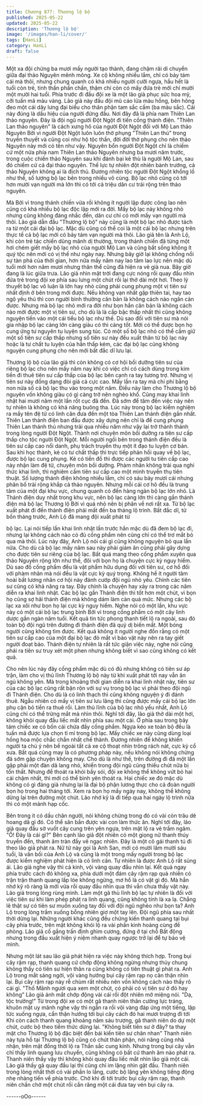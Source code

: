 ```yaml
---
title: Chương 877: Thương lộ bộ
published: 2025-05-22
updated: 2025-05-22
description: 'Thương lộ bộ'
image: '/images/han-li/cover/'
tags: [HanLi]
category: HanLi
draft: false
---
```


Một xa đội chừng ba mươi mấy người tạo thành, đang chậm rãi di
chuyển giữa đại thảo Nguyên mênh mông.
Xe cộ không nhiều lắm, chỉ có bảy tám cái mà thôi, nhưng chung
quanh có khá nhiều người cưỡi ngựa, hầu hết là tuổi còn trẻ, tinh
thần phấn chấn, thậm chí còn có mấy đứa trẻ mới chỉ mười một
mười hai tuổi.
Phía trước đi đầu đội xe là một lão giả phục sức hoa mỹ, cỡi tuấn
mã màu vàng.
Lão giả này đầu đội mũ cáo lửa màu hồng, bên hông đeo một cái
dây lưng đại biểu cho thân phận tam sắc cấm (ba màu sắc). Cái
này đúng là dấu hiệu của người đứng đầu.
Nơi đây đã là phía nam Thiên Lan thảo nguyên. Đây là đội ngũ
người Đột Ngột đi tiến cống thánh điện.
"Thiên Lan thảo nguyên" là cách xưng hô của người Đột Ngột đối
với Mộ Lan thảo Nguyên Bởi vì người Đột Ngột luôn luôn thờ
phụng "Thiên Lan thú" trong truyền thuyết và cũng coi như hộ tộc
thần, đời đời thờ phụng cho nên thảo Nguyên này mới có tên như
vậy.
Nguyên bổn người Đột Ngột chỉ là chiếm cứ một nửa phía nam
Thiên Lan thảo Nguyên nhưng ba mươi năm trước, trong cuộc
chiến thảo Nguyên sau khi đánh bại kẻ thù là người Mộ Lan, sau
đó chiếm cứ cả đại thảo nguyên. Thế lực tự nhiên đột nhiên bành
trướng, cả thảo Nguyên không ai là địch thủ.
Đương nhiên tộc người Đột Ngột khổng lồ như thế, số lượng bộ
lạc bên trong nhiều vô cùng. Bộ lạc nhỏ cũng có tới hơn mười vạn
người mà lớn thì có tới cả triệu dân cư trải rộng trên thảo nguyên.

Mà Bởi vì trong thánh chiến vừa rồi không ít người lập được công
lao nên cũng có khá nhiều bộ lạc độc lập mới ra đời.
Mấy bộ lạc này không nhỏ nhưng cũng không đáng nhắc đến,
dân cư chỉ có mới mấy vạn người mà thôi.
Lão giả dẫn đầu "Thương lộ bộ" này cũng là một bộ lạc nhỏ được
tách ra từ một cái đại bộ lạc. Mặc dù cũng có thể coi là một cái bộ
lạc nhưng trên thực tế cả bộ lạc mới có bảy tám vạn người mà
thôi.
Lão giả tên là Anh Lộ, khi còn trẻ tác chiến dũng mãnh dị thường,
trong thánh chiến đã từng một hơi chém giết mấy bộ lạc nhỏ của
người Mộ Lan và cũng bắt sống không ít quý tộc nên mới có vị
thế như ngày nay. Nhưng bây giờ lại không chống nổi sự tàn phá
của thời gian, hơn nữa mấy năm nay lao tâm lao lực nên mặc dù
tuổi mới hơn năm mươi nhưng thân thể cũng đã hiện ra vẻ già
nua.
Bây giờ đang là lúc giữa trưa. Lão giả nhìn mặt trời đang cực
nóng rồi quay đầu nhìn đứa trẻ trong đội xe phía sau lưng một
chút rồi lại thở dài một hơi.
Theo lý thuyết bộ lạc vô luận là lớn hay nhỏ cũng phải cung
phụng một vị tiên sư nhất định ở bên trong mới được. Nếu không
vạn nhất gặp thiên tai, hay tao ngộ yêu thú thì con người bình
thường căn bản là không cách nào ngăn cản được.
Nhưng mà bộ lạc nhỏ mới ra đời như bọn hắn căn bản là không
cách nào mời được một vị tiên sư, cho dù là là cấp bậc thấp nhất
thì cũng không nguyện tiến vào một cái tiểu bộ lạc như thế.
Dù sao đối với tiên sư mà nói gia nhập bộ lạc càng lớn càng giàu
có thì càng tốt. Mới có thể được bọn họ cung ứng tư nguyên tu
luyện sung túc.
Có một số bộ lạc nhỏ có thể cầm giữ một số tiên sư cấp thấp
nhưng số tiên sư này đều xuất thân từ bộ lạc này hoặc là tư chất
tu luyện của hắn thấp kém, các đại bộ lạc cũng không nguyện
cung phụng cho nên mới bất đắc dĩ lưu lại.

Thương lộ bộ của lão giả thì còn không có cơ hội bồi dưỡng tiên
sư của riêng bộ lạc cho nên mấy năm nay khi có việc chỉ có cách
dùng trong kim tiền đi thuê tiên sư cấp thấp của bộ lạc bên cạnh
ra tay tương trợ. Nhưng vị tiên sư này đồng dạng đòi giá cả cực
cao. Mấy lần ra tay mà chi phí bằng non nửa số cả bộ lạc thu vào
trong một năm. Điều này làm cho Thương lộ bộ nguyên vốn
không giàu có gì càng trở nên nghèo khổ.
Cũng may khai linh nhật hai mươi năm một lần rốt cục đã đến.
Đã sớm để tâm đến việc này nên tự nhiên là không có khả năng
buông tha. Lúc này trong bộ lạc kiểm nghiệm ra mấy tên đệ tử có
linh căn đưa đến một tòa Thiên Lan thánh điện gần nhất.
Thiên Lan thánh điện ban đầu được xây dựng nên chỉ là để cung
phụng Thiên Lan thánh thú nhưng trải qua nhiều năm như vậy lại
trở thành thánh trong lòng người Đột Ngột. Thành nơi chuyên
môn bồi dưỡng ra tiên sư cấp thấp cho tộc người Đột Ngột.
Mỗi người ngồi bên trong thánh điện đều là tiên sư cấp cao nổi
danh, phụ trách truyền thụ một ít đạo tu luyện cơ bản. Sau khi học
thành, kẻ có tư chất thấp thì trực tiếp phản hồi quay về bộ lạc,
được bộ lạc cung phụng. Kẻ có tiền đồ thì được các người tu tiên
cấp cao này nhận làm đệ tử, chuyên môn bồi dưỡng.
Phàm nhân không trải qua nghi thức khai linh, thì nghiêm cấm
tiên sư cấp cao một mình truyền thụ tiên thuật.
Số lượng thánh điện không nhiều lắm, chỉ có sáu bảy mươi cái
nhưng phân bố trải rộng khắp cả thảo nguyên. Nhưng mỗi cái cơ
hô đều là trung tâm của một đại khu vực, chung quanh có đến
hàng ngàn bộ lạc lớn nhỏ.
Là Thánh điện duy nhất trong khu vực, nên bộ lạc càng lớn thì
càng gần thánh điện mà bộ lạc Thương lộ Bởi vì quá nhỏ nên bị
phân về nơi rất xa. Từ bộ lạc xuất phát đi đến thánh điện phải mất
đến ba tháng lộ trình.
Bất đắc dĩ, từ bốn tháng trước, Anh Lộ đã mang đội xuất phát từ

bộ lạc.
Lại nói tiếp lần khai linh nhật lần trước hắn mặc dù đã đem bộ lạc
đi, nhưng lại không cách nào có đủ cống phẩm nên cũng chỉ có
thể trơ mắt bỏ qua mà thôi.
Lúc này đây, Anh Lộ nói cái gì cũng không nguyện bỏ qua lần
nữa.
Cho dù cả bộ lạc mấy năm sau này phải giảm ăn cũng phải gây
dựng cho được tiên sư riêng của bộ lạc.
Bất quá mang theo cống phẩm xuyên qua thảo Nguyên rộng lớn
như thế, đôi với bọn họ là chuyện cực kỳ nguy hiểm.
Dù sao đồ cống phẩm đều là vật phẩm hữu dụng đối với tiên sư,
cơ hồ đối với phàm nhân mà nói đều là vật cực kỳ quý trọng.
Không hề ít người tâm hoài bất lương nhân cơ hội này đánh cướp
đội ngũ nhỏ yếu.
Chính các tiên sư cũng có khả năng ra tay. Đây chính là chuyện
hay xảy ra trong các năm diễn ra khai linh nhật.
Các bộ lạc gần Thánh điện thì tốt hơn một chút, vì bọn họ cũng
sợ hãi thánh điện mà không dám làm càn quá mức.
Nhưng các bộ lạc xa xôi như bọn họ lại cực kỳ nguy hiểm.
Nghe nói có một lần, khu vực này có một cái bộ lạc trung bình Bởi
vì trong cống phẩm có một cây linh dược gần ngàn năm tuổi. Kết
quả tin tức phong thanh tiết lộ ra ngoài, sau đó toàn bộ đội ngũ
trên đường đi thánh điện đã quỷ dị biến mất. Một bóng người
cũng không tìm được.
Kết quả không ít người nghe đồn rằng có một tiên sư cấp cao của
một đại bộ lạc đỏ mắt vì bảo vật này nên ra tay giết người đoạt
bảo. Thánh điện tự nhiên là rất tức giận việc này, nghe nói cũng
phái ra tiên sư truy xét một phen nhưng không biết vì sao cũng
không có kết quả.

Cho nên lúc này đây cống phẩm mặc dù có đủ nhưng không có
tiên sư áp trận, làm cho vị thủ lĩnh Thương lộ bộ này từ khi xuất
phát tới nay vẫn ăn ngủ không yên.
Mà trong khoảng thời gian diễn ra khai linh nhật này, tiên sư của
các bộ lạc cũng rất bận rộn với sự vụ trong bộ lạc vì phải theo đội
ngũ đi Thánh điện. Cho dù là có linh thạch thì cũng không nguyện
ý đi đánh thuê. Ngẫu nhiên có mấy vị tiên sư lưu lãng thì cũng
được mấy cái bộ lạc lớn phụ cận bỏ tiền ra thuê rồi.
Làm thủ lĩnh của bộ lạc nhỏ yếu nhất, Anh Lộ cũng chỉ có thể
trừng mắt mà nhìn thôi.
Nghĩ tới đây, lão giả thở dài một hơi, không khỏi quay đầu liếc
mắt nhìn phía sau một cái.
Ở phía sau trong bảy tám chiếc xe có bốn cái chứa đầy cống
phẩm. Ngựa kéo xe toàn bộ đều là tuấn mã được lựa chọn tỉ mỉ
trong bộ lạc. Mấy chiếc xe này cũng dùng loại hồng hoa mộc chắc
chắn nhất chế thành. Đương nhiên để không khiến người ta chú ý
nên bề ngoài tất cả xe cộ thoạt nhìn trông rách nát, cực kỳ cổ
xưa.
Bất quá cũng may là có phương pháp này, nếu không nói không
chừng đã sớm gặp chuyện không may.
Cho dù là như thế, trên đường đi đã một lần gặp phải một đàn dã
lang nhỏ, khiến trong đội ngũ cũng thiếu chút nữa bị tổn thất.
Nhưng để thoát ra khói bầy sói, đội xe không thể không vứt bỏ hai
cái chậm nhất, thì mới có thể bình yên thoát ra.
Hai chiếc xe đó mặc dù không có gì đáng giá nhưng lại là đại bộ
phận lương thực cho cả đoàn người bọn họ trong hai tháng tới.
Xem ra bọn họ mấy ngày nay, không thể không dừng lại trên
đường một chút.
Lão nhớ kỹ là đi tiếp qua hai ngày lộ trình nữa thì có một mảnh
hạp cốc.

Bên trong ít có dấu chân người, nói không chừng trong đó có vài
còn trâu dê hoang dã gì đó. Có thể săn bắn được vài con làm
thức ăn.
Nghĩ tới đây, lão giả quay đầu sờ vuốt cây cung trên yên ngựa,
trên mặt lộ ra vẻ trầm ngâm.
"Ồ! Đây là cái gì?" Bên cạnh lão giả đột nhiên có một giọng nữ
thanh thúy truyền đến, thanh âm tràn đầy vẻ ngạc nhiên.
Đây là một cô gái thanh tú đi theo lão giả phát ra.
Nữ tử này gọi là Anh San, mới có mười lăm mười sáu tuổi, là vãn
bối của Anh Lộ và cũng là một trong mấy người trong bộ lạc được
kiểm nghiệm phát hiện là có linh căn. Tự nhiên là được Anh Lộ rất
sủng ái.
Lão giả nghe vậy thì cả kinh, vội vàng quay đầu nhìn lại.
Kết quả ngay phía trước cách đó không xa, phía dưới một đám
cây rậm rạp quả nhiên có trận trận thanh quang lấp lóe không
ngừng, mơ hồ là có vật gì đó. Mà hắn nhớ kỹ rõ ràng là mới vừa
rồi quay đầu nhìn qua thì vẫn chưa thấy vật này.
Lão giả trong lòng rùng mình.
Làm một gã thủ lĩnh bộ lạc tự nhiên là đối với việc tiên sư khi làm
phép phát ra linh quang, cũng không tính là xa lạ.
Chẳng lẽ thật sự có tiên sư muốn xuống tay đối với đội ngũ nghèo
như bọn ta?
Anh Lộ trong lòng trầm xuống bỗng nhiên giơ một tay lên. Đội ngũ
phía sau nhất thời dừng lại. Những người khác cũng đều chứng
kiến thanh quang tại bụi cây phía trước, trên mặt không khỏi lộ ra
vài phần kinh hoảng cùng đề phòng.
Lão giả cố gắng trấn định ghìm cương, đứng ở tại chỗ Bất động
nhưng trong đầu xuất hiện ý niệm nhanh quay ngược trở lại để tự
bảo vệ mình.

Nhưng một lát sau lão giả phát hiện ra việc này không thích hợp.
Trong bụi cây rậm rạp, thanh quang cứ chớp động không ngừng
nhưng thủy chung không thấy có tiên sư hiện thân ra cũng không
có tiên thuật gì phát ra.
Anh Lộ trong mắt sáng ngời, vội vàng hướng bụi cây rậm rạp nọ
cân thận nhìn lại. Bụi cây rậm rạp này rễ chùm rất nhiều nên vốn
không cách nào thấy rõ cái gì.
"Thố Mãnh ngươi qua xem một chút, có phải có vị tiên sư ở đó
hay không" Lão giả ánh mắt chớp động vài cái rồi đột nhiên mở
miệng nói.
"Dạ, tộc trưởng!" Từ trong đội xe có một gã thanh niên thân
cường lực tráng, khuôn mặt uy mãnh nghe vậy thì ngẩn ra rồi vội
vàng đáp ứng một tiếng, lập tức xuống ngựa, cẩn thận hướng tới
bụi cây cách đó hai mươi trượng đi tới
Khi còn cách thanh quang khoảng năm sáu trượng, gã thanh niên
do dự một chút, cước bộ theo tiềm thức dừng lại.
"Không biết tiên sư ở đây? ta thay mặt cho Thương lộ bộ đặc biệt
đến bái kiến tiên sư chân nhan" Thanh niên này tựa hồ tại
Thương lộ bộ cũng có chút thân phận, nói năng cũng nhã nhặn,
trên mặt đồng thời lộ ra Thần sắc cung kính.
Nhưng trong bụi cây vẫn chỉ thấy linh quang lưu chuyển, cũng
không có bất cứ thanh âm nào phát ra. Thanh niên thấy vậy thì
không khỏi quay đầu liếc mắt nhìn lão giả một cái.
Lão giả thấy gã quay đầu lại thì cũng chỉ im lặng nhìn gật đầu.
Thanh niên trong lòng nhất thời có vài phần lo lắng, cước bộ lặng
yên không tiếng động nhẹ nhàng tiến về phía trước.
Chờ khi đi tới trước bụi cây rậm rạp, thanh niên chần chờ một
chút rồi cắn răng một cái đưa tay vén bụi cây ra.

------oOo------
